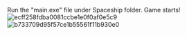 Run the "main.exe" file under Spaceship folder. Game starts!
![ecff258fdba0081ccbe1e0f0af0e5c9](https://github.com/Davi4Deng/Spaceship_game/assets/116290875/b6d710a4-1f3b-4d8b-b747-45ad876dcab0)
![b733709d95f57ce1b55561f11b930e0](https://github.com/Davi4Deng/Spaceship_game/assets/116290875/04233ea8-dde6-4bac-9c4c-b92e2d815a58)
